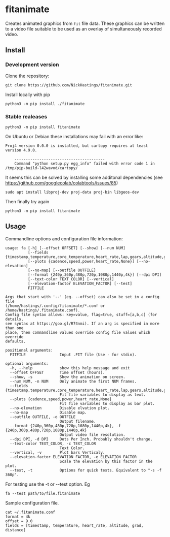 # fitanimate
Creates animated graphics from `fit` file data. These graphics can be written to a video file suitable to be used as an overlay of simultaneously recorded video.

## Install

### Development version
Clone the repository:
```
git clone https://github.com/NickHastings/fitanimate.git
```
Install locally with pip
```
python3 -m pip install ./fitanimate
```
### Stable realeases
```
python3 -m pip install fitanimate
```

On Ubuntu or Debian these installations may fail with an error like:
```
Proj4 version 0.0.0 is installed, but cartopy requires at least version 4.9.0.

    ----------------------------------------
    Command "python setup.py egg_info" failed with error code 1 in /tmp/pip-build-l42wavod/cartopy/
```
It seems this can be solved by installing some additonal dependencies (see https://github.com/googlecolab/colabtools/issues/85)
```
sudo apt install libproj-dev proj-data proj-bin libgeos-dev
```
Then finally try again
```
python3 -m pip install fitanimate
```

## Usage

Commandline options and configuration file information:
```
usage: fa [-h] [--offset OFFSET] [--show] [--num NUM]
          [--fields {timestamp,temperature,core_temperature,heart_rate,lap,gears,altitude,grad,distance}]
          [--plots {cadence,speed,power,heart_rate,None}] [--no-elevation]
          [--no-map] [--outfile OUTFILE]
          [--format {240p,360p,480p,720p,1080p,1440p,4k}] [--dpi DPI]
          [--text-color TEXT_COLOR] [--vertical]
          [--elevation-factor ELEVATION_FACTOR] [--test]
          FITFILE

Args that start with '--' (eg. --offset) can also be set in a config file
(/home/hastings/.config/fitanimate/*.conf or /home/hastings/.fitanimate.conf).
Config file syntax allows: key=value, flag=true, stuff=[a,b,c] (for details,
see syntax at https://goo.gl/R74nmi). If an arg is specified in more than one
place, then commandline values override config file values which override
defaults.

positional arguments:
  FITFILE               Input .FIT file (Use - for stdin).

optional arguments:
  -h, --help            show this help message and exit
  --offset OFFSET       Time offset (hours).
  --show, -s            Show the animation on screen.
  --num NUM, -n NUM     Only animate the first NUM frames.
  --fields {timestamp,temperature,core_temperature,heart_rate,lap,gears,altitude,grad,distance}
                        Fit file variables to display as text.
  --plots {cadence,speed,power,heart_rate,None}
                        Fit file variables to display as bar plot.
  --no-elevation        Disable elvation plot.
  --no-map              Disable map.
  --outfile OUTFILE, -o OUTFILE
                        Output filename.
  --format {240p,360p,480p,720p,1080p,1440p,4k}, -f {240p,360p,480p,720p,1080p,1440p,4k}
                        Output video file resolution.
  --dpi DPI, -d DPI     Dots Per Inch. Probably shouldn't change.
  --text-color TEXT_COLOR, -c TEXT_COLOR
                        Text Color.
  --vertical, -v        Plot bars Verticaly.
  --elevation-factor ELEVATION_FACTOR, -e ELEVATION_FACTOR
                        Scale the elevation by this factor in the plot.
  --test, -t            Options for quick tests. Equivalent to "-s -f 360p".
```

For testing use the -t or --test option. Eg
```
fa --test path/to/file.fitanimate
```
Sample configuration file.
```
cat ~/.fitanimate.conf
format = 4k
offset = 9.0
fields = [timestamp, temperature, heart_rate, altitude, grad, distance]
```
